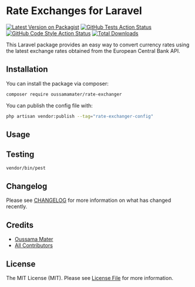 # Rate Exchanges for Laravel

[![Latest Version on Packagist](https://img.shields.io/packagist/v/oussamamater/rate-exchanger.svg?style=flat-square)](https://packagist.org/packages/oussamamater/rate-exchanger)
[![GitHub Tests Action Status](https://img.shields.io/github/actions/workflow/status/oussamamater/rate-exchanger/run-tests.yml?branch=main&label=tests&style=flat-square)](https://github.com/oussamamater/rate-exchanger/actions?query=workflow%3Arun-tests+branch%3Amain)
[![GitHub Code Style Action Status](https://img.shields.io/github/actions/workflow/status/oussamamater/rate-exchanger/fix-php-code-style-issues.yml?branch=main&label=code%20style&style=flat-square)](https://github.com/oussamamater/rate-exchanger/actions?query=workflow%3A"Fix+PHP+code+style+issues"+branch%3Amain)
[![Total Downloads](https://img.shields.io/packagist/dt/oussamamater/rate-exchanger.svg?style=flat-square)](https://packagist.org/packages/oussamamater/rate-exchanger)

This Laravel package provides an easy way to convert currency rates using the latest exchange rates obtained from the European Central Bank API.

## Installation

You can install the package via composer:

```bash
composer require oussamamater/rate-exchanger
```

You can publish the config file with:

```bash
php artisan vendor:publish --tag="rate-exchanger-config"
```

## Usage

## Testing

```bash
vendor/bin/pest
```

## Changelog

Please see [CHANGELOG](CHANGELOG.md) for more information on what has changed recently.

## Credits

- [Oussama Mater](https://github.com/oussamamater)
- [All Contributors](../../contributors)

## License

The MIT License (MIT). Please see [License File](LICENSE.md) for more information.
